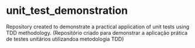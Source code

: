 # unit_test_demonstration
Repository created to demonstrate a practical application of unit tests using TDD methodology. (Repositório criado para demonstrar a aplicação prática de testes unitários utilizandoa metodologia TDD) 
